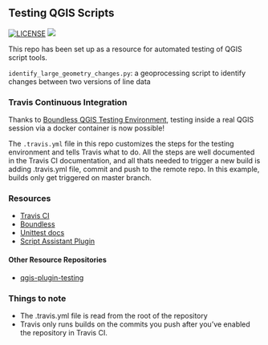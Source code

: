 ## Testing QGIS Scripts


[![LICENSE](https://img.shields.io/badge/License-BSD%203--Clause-blue.svg)](https://github.com/pernlofgren/qgis-script-testing/blob/master/LICENSE) [![](https://travis-ci.org/pernlofgren/qgis-script-testing.svg?branch=master)](https://travis-ci.org/pernlofgren/qgis-script-testing)

This repo has been set up as a resource for automated testing of QGIS script tools.

`identify_large_geometry_changes.py`: a geoprocessing script to identify changes between two versions of line data

### Travis Continuous Integration

Thanks to [Boundless QGIS Testing Environment](https://boundlessgeo.com/2016/07/qgis-continuous-integration-testing-environment-for-python-plugins/), testing inside a real QGIS session via a docker container is now possible!


The `.travis.yml` file in this repo customizes the steps for the testing environment and tells Travis what to do. All the steps are well documented in the Travis CI documentation, and all thats needed to trigger a new build is adding .travis.yml file, commit and push to the remote repo. In this example, builds only get triggered on master branch.


### Resources

- [Travis CI](https://docs.travis-ci.com/)
- [Boundless](https://github.com/boundlessgeo/qgis-testing-environment-docker)
- [Unittest docs](https://docs.python.org/2/library/unittest.html)
- [Script Assistant Plugin](https://github.com/linz/qgis-scriptassistant-plugin)

#### Other Resource Repositories

- [qgis-plugin-testing](https://github.com/pernlofgren/qgis-plugin-testing)

### Things to note

- The .travis.yml file is read from the root of the repository
- Travis only runs builds on the commits you push after you’ve enabled the repository in Travis CI.
